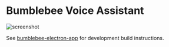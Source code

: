 # Bumblebee Voice Assistant

![screenshot](https://raw.githubusercontent.com/jaxcore/bumblebee/master/screenshot.jpg)

See [bumblebee-electron-app](https://github.com/jaxcore/bumblebee/bumblebee-electron-app) for development build instructions.